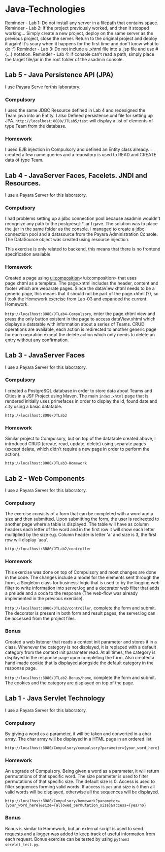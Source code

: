 # Java-Technologies
Reminder - Lab 1: Do not install any server in a filepath that contains space.
Reminder - Lab 2: If the project previously worked, and then it stopped working... Simply create a new project, deploy on the same server as the previous project, close the server. Return to the original project and deploy it again! It's scary when it happens for the first time and don't know what to do :')
Reminder - Lab 3: Do not include a .xhtml file into a .jsp file and use #{...} notation. 
Reminder - Lab 4: If console can't read a path, simply place the target file/jar in the root folder of the asadmin console.

## Lab 5 - Java Persistence API (JPA)
I use Payara Serve forthis laboratory.

### Compulsory
I used the same JDBC Resource defined in Lab 4 and redesigned the Team.java into an Entity. I also Defined persistence.xml file for setting up JPA.
`http://localhost:8080/JTLab5/test` will display a list of elements of type Team from the database.

### Homework 
I used EJB injection in Compulsory and defined an Entity class already. I created a few name queries and a repository is used to READ and CREATE data of type Team.

## Lab 4 - JavaServer Faces, Facelets. JNDI and Resources.
I use a Payara Server for this laboratory.

### Compulsory
I had problems setting up a jdbc connection pool because asadmin wouldn't recognize any path to the postgresql-\*.jar I gave. The solution was to place the .jar in the same folder as the console. I managed to create a jdbc connection pool and a datasource from the Payara Administration Console. The DataSource object was created using  resource injection.

This exercise is only related to backend, this means that there is no frontend specification available.

### Homework
Created a page using <ui:composition></ui:composition> that uses page.xhtml as a template. The page.xhtml includes the header, content and footer which are weparate pages. Since the dataView.xhtml needs to be a generic page, this means that it should not be part of the page.xhtml (?), so I took the Homework exercise from Lab-03 and expanded the current Homework.

`http://localhost:8080/JTLab4-Compulsory`, enter the page.xhtml view and press the only button existent in the page to access dataView.xhtml which displays a datatable with information about a series of Teams. CRUD operations are available, each action is redirected to another generic page for each oepration except the delete action which only needs to delete an entry without any confirmation.

## Lab 3 - JavaServer Faces
I use a Payara Server for this laboratory.
### Compulsory
I created a PostgreSQL database in order to store data about Teams and Cities in a JSF Project using Maven. The main `index.xhtml` page that is rendered initially uses primefaces in order to display the id, found date and city using a basic datatable.

`http://localhost:8080/JTLab3`

### Homework
Similar project to Compulsory, but on top of the datatable created above, I introduced CRUD (create, read, update, delete) using separate pages (except delete, which didn't require a new page in order to perform the action).

`http://localhost:8080/JTLab3-Homework`

## Lab 2 - Web Components
I use a Payara Server for this laboratory.
### Compulsory
The exercise consists of a form that can be completed with a word and a size and then submitted. Upon submitting the form, the user is redirected to another page where a table is displayed. The table will have as column headers each letter of the word and in the first row it will show each letter multiplied by the size e.g. Column header is letter 'a' and size is 3, the first row will display 'aaa'.

`http://localhost:8080/JTLab2/controller`

### Homework
This exercise was done on top of Compulsory and most changes are done in the code. The changes include a model for the elements sent through the form, a Singleton class for business-logic that is used to by the logging web filter to write information into server.log and a decorator web filter that adds a prelude and a coda to the response (The web-flow was already implemented in the previous exercise).

`http://localhost:8080/JTLab2/controller`, complete the form and submit. The decorator is present in both form and result pages, the server.log can be accessed from the project files.

### Bonus
Created a web listener that reads a context init parameter and stores it in a class. Whenever the category is not displayed, it is replaced with a default category from the context init parameter read. At all times, the category is displayed in the response page upon completing the form. Also created a hand-made cookie that is displayed alongside the default category in the response page.

`http://localhost:8080/JTLab2-Bonus/home`, complete the form and submit. The cookies and the category are displayed on top of the page.

## Lab 1 - Java Servlet Technology
I use a Payara Server for this laboratory.
### Compulsory
By giving a word as a parameter, it will be taken and converted in a char array. The char array will be displayed in a HTML page in an ordered list.

`http://localhost:8080/Compulsory/compulsory?parameter={your_word_here}`

### Homework
An upgrade of Compulsory. Being given a word as a parameter, it will return permutations of that specific word. The size parameter is used to filter permutations of that specific size. The default size is 0. Access is used to filter sequences forming valid words. If access is `yes` and size is `0` then all valid words will be displayed, otherwise all the sequences will be displayed.

`http://localhost:8080/Compulsory/homework?parameter={your_word_here}&size={allowed_permutation_size}&access={yes/no}`

### Bonus
Bonus is similar to Homework, but an external script is used to send requests and a logger was added to keep track of useful information from each request.
Bonus exercise can be tested by using `python3 servlet_test.py`.
